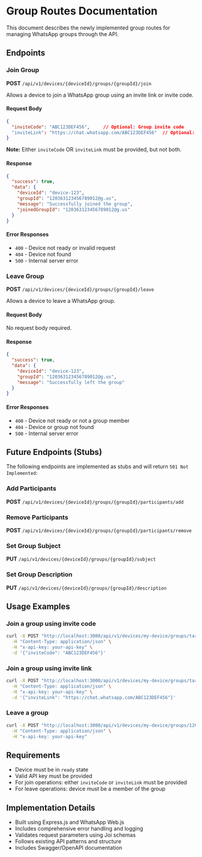 # Group Routes Documentation

This document describes the newly implemented group routes for managing WhatsApp groups through the API.

## Endpoints

### Join Group
**POST** `/api/v1/devices/{deviceId}/groups/{groupId}/join`

Allows a device to join a WhatsApp group using an invite link or invite code.

#### Request Body
```json
{
  "inviteCode": "ABC123DEF456",     // Optional: Group invite code
  "inviteLink": "https://chat.whatsapp.com/ABC123DEF456"  // Optional: Full invite link
}
```

**Note:** Either `inviteCode` OR `inviteLink` must be provided, but not both.

#### Response
```json
{
  "success": true,
  "data": {
    "deviceId": "device-123",
    "groupId": "120363123456789012@g.us",
    "message": "Successfully joined the group",
    "joinedGroupId": "120363123456789012@g.us"
  }
}
```

#### Error Responses
- `400` - Device not ready or invalid request
- `404` - Device not found
- `500` - Internal server error

### Leave Group
**POST** `/api/v1/devices/{deviceId}/groups/{groupId}/leave`

Allows a device to leave a WhatsApp group.

#### Request Body
No request body required.

#### Response
```json
{
  "success": true,
  "data": {
    "deviceId": "device-123",
    "groupId": "120363123456789012@g.us",
    "message": "Successfully left the group"
  }
}
```

#### Error Responses
- `400` - Device not ready or not a group member
- `404` - Device or group not found
- `500` - Internal server error

## Future Endpoints (Stubs)

The following endpoints are implemented as stubs and will return `501 Not Implemented`:

### Add Participants
**POST** `/api/v1/devices/{deviceId}/groups/{groupId}/participants/add`

### Remove Participants  
**POST** `/api/v1/devices/{deviceId}/groups/{groupId}/participants/remove`

### Set Group Subject
**PUT** `/api/v1/devices/{deviceId}/groups/{groupId}/subject`

### Set Group Description
**PUT** `/api/v1/devices/{deviceId}/groups/{groupId}/description`

## Usage Examples

### Join a group using invite code
```bash
curl -X POST "http://localhost:3000/api/v1/devices/my-device/groups/target-group/join" \
  -H "Content-Type: application/json" \
  -H "x-api-key: your-api-key" \
  -d '{"inviteCode": "ABC123DEF456"}'
```

### Join a group using invite link
```bash
curl -X POST "http://localhost:3000/api/v1/devices/my-device/groups/target-group/join" \
  -H "Content-Type: application/json" \
  -H "x-api-key: your-api-key" \
  -d '{"inviteLink": "https://chat.whatsapp.com/ABC123DEF456"}'
```

### Leave a group
```bash
curl -X POST "http://localhost:3000/api/v1/devices/my-device/groups/120363123456789012@g.us/leave" \
  -H "Content-Type: application/json" \
  -H "x-api-key: your-api-key"
```

## Requirements

- Device must be in `ready` state
- Valid API key must be provided
- For join operations: either `inviteCode` or `inviteLink` must be provided
- For leave operations: device must be a member of the group

## Implementation Details

- Built using Express.js and WhatsApp Web.js
- Includes comprehensive error handling and logging
- Validates request parameters using Joi schemas
- Follows existing API patterns and structure
- Includes Swagger/OpenAPI documentation
